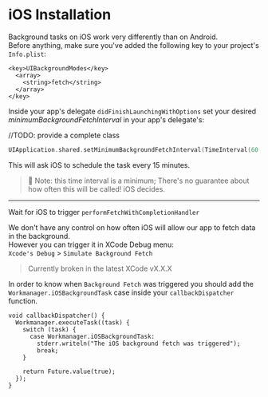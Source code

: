 # iOS Installation

Background tasks on iOS work very differently than on Android.  
Before anything, make sure you've added the following key to your project's `Info.plist`:
```
<key>UIBackgroundModes</key>
  <array>
    <string>fetch</string>
  </array>
</key>
```

Inside your app's delegate `didFinishLaunchingWithOptions` set your desired _minimumBackgroundFetchInterval_ in your app's delegate's:

//TODO: provide a complete class
```swift
UIApplication.shared.setMinimumBackgroundFetchInterval(TimeInterval(60 * 15))  
```

This will ask iOS to schedule the task every 15 minutes.

> 📝 Note: this time interval is a minimum; There's no guarantee about how often this will be called! iOS decides.   

---

Wait for iOS to trigger `performFetchWithCompletionHandler`

We don't have any control on how often iOS will allow our app to fetch data in the background.  
However you can trigger it in XCode Debug menu:   
`Xcode's Debug` > `Simulate Background Fetch`  

> Currently broken in the latest XCode vX.X.X 

In order to know when `Background Fetch` was triggered you should add the `Workmanager.iOSBackgroundTask` case inside your `callbackDispatcher` function.  

```
void callbackDispatcher() {
  Workmanager.executeTask((task) {
    switch (task) {
      case Workmanager.iOSBackgroundTask:
        stderr.writeln("The iOS background fetch was triggered");
        break;
    }

    return Future.value(true);
  });
}
